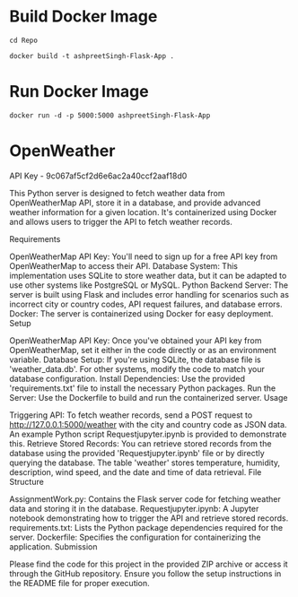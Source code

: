# Build Docker Image
```
cd Repo
```

```
docker build -t ashpreetSingh-Flask-App .
```

# Run Docker Image

```
docker run -d -p 5000:5000 ashpreetSingh-Flask-App
```



# OpenWeather

API Key - 9c067af5cf2d6e6ac2a40ccf2aaf18d0


This Python server is designed to fetch weather data from OpenWeatherMap API, store it in a database, and provide advanced weather information for a given location. It's containerized using Docker and allows users to trigger the API to fetch weather records.

Requirements

OpenWeatherMap API Key: You'll need to sign up for a free API key from OpenWeatherMap to access their API.
Database System: This implementation uses SQLite to store weather data, but it can be adapted to use other systems like PostgreSQL or MySQL.
Python Backend Server: The server is built using Flask and includes error handling for scenarios such as incorrect city or country codes, API request failures, and database errors.
Docker: The server is containerized using Docker for easy deployment.
Setup

OpenWeatherMap API Key: Once you've obtained your API key from OpenWeatherMap, set it either in the code directly or as an environment variable.
Database Setup: If you're using SQLite, the database file is 'weather_data.db'. For other systems, modify the code to match your database configuration.
Install Dependencies: Use the provided 'requirements.txt' file to install the necessary Python packages.
Run the Server: Use the Dockerfile to build and run the containerized server.
Usage

Triggering API: To fetch weather records, send a POST request to http://127.0.0.1:5000/weather with the city and country code as JSON data. An example Python script Requestjupyter.ipynb is provided to demonstrate this.
Retrieve Stored Records: You can retrieve stored records from the database using the provided 'Requestjupyter.ipynb' file or by directly querying the database. The table 'weather' stores temperature, humidity, description, wind speed, and the date and time of data retrieval.
File Structure

AssignmentWork.py: Contains the Flask server code for fetching weather data and storing it in the database.
Requestjupyter.ipynb: A Jupyter notebook demonstrating how to trigger the API and retrieve stored records.
requirements.txt: Lists the Python package dependencies required for the server.
Dockerfile: Specifies the configuration for containerizing the application.
Submission

Please find the code for this project in the provided ZIP archive or access it through the GitHub repository. Ensure you follow the setup instructions in the README file for proper execution.

